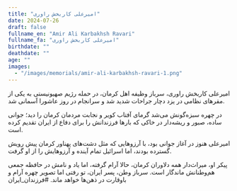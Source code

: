 ```yaml
---
title: "امیرعلی کاربخش راوری"
date: 2024-07-26
draft: false
fullname_en: "Amir Ali Karbakhsh Ravari"
fullname_fa: "امیرعلی کاربخش راوری"
birthdate: ""
deathdate: ""
age: ""
images:
  - "/images/memorials/amir-ali-karbakhsh-ravari-1.png"
---
```


امیرعلی کاربخش راوری، سرباز وظیفه اهل کرمان، در حمله  رژیم صهیونیستی به یکی از مقرهای نظامی در یزد دچار جراحات شدید شد و سرانجام در روز عاشورا آسمانی شد.

در چهره سبزه‌گونش می‌شد گرمای آفتاب کویر و نجابت مردمان کرمان را دید؛ جوانی ساده، صبور و ریشه‌دار در خاکی که بارها فرزندانش را برای دفاع از ایران تقدیم کرده است.

امیرعلی هنوز در آغاز جوانی بود، با آرزوهایی که مثل دشت‌های پهناور کرمان پیش رویش گسترده بودند، اما اسرائیل تمام آینده و آرزوهایش را از او گرفت.

پیکر او، میراث‌دار همه دلاوران کرمان، حالا آرام گرفته، اما یاد و نامش در حافظه جمعی هم‌وطنانش ماندگار است.
سرباز وطن، پسر ایران، تو رفتی اما تصویر چهره آرام و باوقارت در ذهن‌ها خواهد ماند.
#فرزندان_ایران
